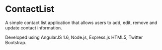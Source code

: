 # ContactList
A simple contact list application that allows users to add, edit, remove and update contact information.

Developed using AngularJS 1.6, Node.js, Express.js HTML5, Twitter Bootstrap. 
